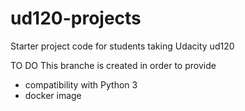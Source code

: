 ud120-projects
==============

Starter project code for students taking Udacity ud120

TO DO
This branche is created in order to provide
- compatibility with Python 3
- docker image
